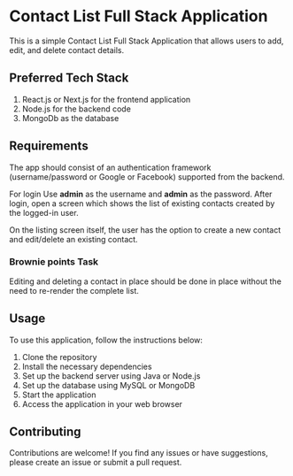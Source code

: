<!DOCTYPE html>
<html>
<head>
  <meta charset="UTF-8">
  
</head>
<body>
  <h1>Contact List Full Stack Application</h1>
  <p>
    This is a simple Contact List Full Stack Application that allows users to add, edit, and delete contact details.
  </p>
  
  <h2>Preferred Tech Stack</h2>
  <ol>
    <li>React.js or Next.js for the frontend application</li>
    <li>Node.js for the backend code</li>
    <li>MongoDb as the database</li>
  </ol>
  
  <h2>Requirements</h2>
  <p>
    The app should consist of an authentication framework (username/password or Google or Facebook) supported from the backend.
  </p>
  <p>
    For login Use <b>admin</b> as the username and <b>admin</b> as the password. After login, open a screen which shows the list of existing contacts created by the logged-in user.
  </p>
  <p>
    On the listing screen itself, the user has the option to create a new contact and edit/delete an existing contact.
  </p>
  
  <h3>Brownie points Task</h3>
  <p>
    Editing and deleting a contact in place should be done in place without the need to re-render the complete list.
  </p>
  
  <h2>Usage</h2>
  <p>
    To use this application, follow the instructions below:
  </p>
  <ol>
    <li>Clone the repository</li>
    <li>Install the necessary dependencies</li>
    <li>Set up the backend server using Java or Node.js</li>
    <li>Set up the database using MySQL or MongoDB</li>
    <li>Start the application</li>
    <li>Access the application in your web browser</li>
  </ol>
  
  <h2>Contributing</h2>
  <p>
    Contributions are welcome! If you find any issues or have suggestions, please create an issue or submit a pull request.
  </p>
  
 
</body>
</html>
